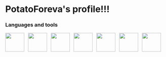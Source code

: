 # PotatoForeva's profile!!!

### Languages and tools
<div>
  <img src="https://raw.githubusercontent.com/marwin1991/profile-technology-icons/refs/heads/main/icons/c%23.png" width="60" height="60" style="margin-right:8px;" />
  <img src="https://raw.githubusercontent.com/marwin1991/profile-technology-icons/refs/heads/main/icons/_net_core.png" width="60" height="60" style="margin-right:8px;" />
  <img src="https://raw.githubusercontent.com/marwin1991/profile-technology-icons/refs/heads/main/icons/postgresql.png" width="60" height="60" style="margin-right:8px;" />
  <img src="https://raw.githubusercontent.com/marwin1991/profile-technology-icons/refs/heads/main/icons/mssql.png" width="60" height="60" style="margin-right:8px;" />
  <img src="https://raw.githubusercontent.com/marwin1991/profile-technology-icons/refs/heads/main/icons/docker.png" width="60" height="60" style="margin-right:8px;" />
  <img src="https://raw.githubusercontent.com/marwin1991/profile-technology-icons/refs/heads/main/icons/nginx.png" width="60" height="60" style="margin-right:8px;" />
  <img src="https://raw.githubusercontent.com/marwin1991/profile-technology-icons/refs/heads/main/icons/git.png" width="60" height="60" style="margin-right:8px;" />
</div>

